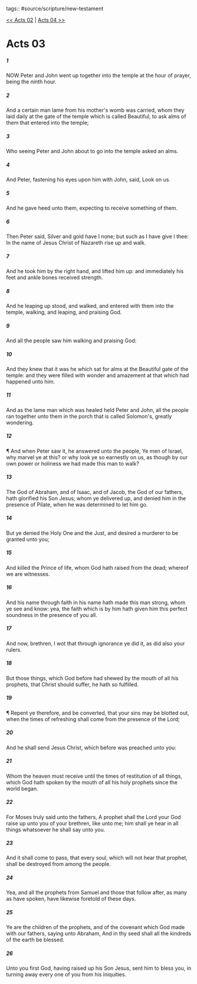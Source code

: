 tags:: #source/scripture/new-testament

[<< Acts 02](/new-testament/05_Acts/Acts_02.md) | [Acts 04 >>](/new-testament/05_Acts/Acts_04.md)

# Acts 03

##### 1

NOW Peter and John went up together into the temple at the hour of prayer, being the ninth hour.

##### 2

And a certain man lame from his mother's womb was carried, whom they laid daily at the gate of the temple which is called Beautiful, to ask alms of them that entered into the temple;

##### 3

Who seeing Peter and John about to go into the temple asked an alms.

##### 4

And Peter, fastening his eyes upon him with John, said, Look on us.

##### 5

And he gave heed unto them, expecting to receive something of them.

##### 6

Then Peter said, Silver and gold have I none; but such as I have give I thee: In the name of Jesus Christ of Nazareth rise up and walk.

##### 7

And he took him by the right hand, and lifted him up: and immediately his feet and ankle bones received strength.

##### 8

And he leaping up stood, and walked, and entered with them into the temple, walking, and leaping, and praising God.

##### 9

And all the people saw him walking and praising God:

##### 10

And they knew that it was he which sat for alms at the Beautiful gate of the temple: and they were filled with wonder and amazement at that which had happened unto him.

##### 11

And as the lame man which was healed held Peter and John, all the people ran together unto them in the porch that is called Solomon's, greatly wondering.

##### 12

¶ And when Peter saw it, he answered unto the people, Ye men of Israel, why marvel ye at this? or why look ye so earnestly on us, as though by our own power or holiness we had made this man to walk?

##### 13

The God of Abraham, and of Isaac, and of Jacob, the God of our fathers, hath glorified his Son Jesus; whom ye delivered up, and denied him in the presence of Pilate, when he was determined to let him go.

##### 14

But ye denied the Holy One and the Just, and desired a murderer to be granted unto you;

##### 15

And killed the Prince of life, whom God hath raised from the dead; whereof we are witnesses.

##### 16

And his name through faith in his name hath made this man strong, whom ye see and know: yea, the faith which is by him hath given him this perfect soundness in the presence of you all.

##### 17

And now, brethren, I wot that through ignorance ye did it, as did also your rulers.

##### 18

But those things, which God before had shewed by the mouth of all his prophets, that Christ should suffer, he hath so fulfilled.

##### 19

¶ Repent ye therefore, and be converted, that your sins may be blotted out, when the times of refreshing shall come from the presence of the Lord;

##### 20

And he shall send Jesus Christ, which before was preached unto you:

##### 21

Whom the heaven must receive until the times of restitution of all things, which God hath spoken by the mouth of all his holy prophets since the world began.

##### 22

For Moses truly said unto the fathers, A prophet shall the Lord your God raise up unto you of your brethren, like unto me; him shall ye hear in all things whatsoever he shall say unto you.

##### 23

And it shall come to pass, that every soul, which will not hear that prophet, shall be destroyed from among the people.

##### 24

Yea, and all the prophets from Samuel and those that follow after, as many as have spoken, have likewise foretold of these days.

##### 25

Ye are the children of the prophets, and of the covenant which God made with our fathers, saying unto Abraham, And in thy seed shall all the kindreds of the earth be blessed.

##### 26

Unto you first God, having raised up his Son Jesus, sent him to bless you, in turning away every one of you from his iniquities.
